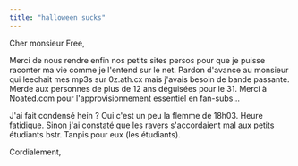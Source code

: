 ```yaml
---
title: "halloween sucks"
---
```


Cher monsieur Free,

Merci de nous rendre enfin nos petits sites persos pour que je puisse raconter
ma vie comme je l'entend sur le net. Pardon d'avance au monsieur qui leechait
mes mp3s sur 0z.ath.cx mais j'avais besoin de bande passante. Merde aux
personnes de plus de 12 ans déguisées pour le 31. Merci à Noated.com pour
l'approvisionnement essentiel en fan-subs...

J'ai fait condensé hein ? Oui c'est un peu la flemme de 18h03. Heure
fatidique. Sinon j'ai constaté que les ravers s'accordaient mal aux petits
étudiants bstr. Tanpis pour eux (les étudiants).

Cordialement,

